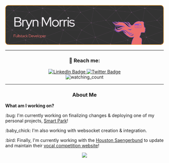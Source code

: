 <div align="center">
  <img src="./github-header-resized.png" alt="Header"/>
</div>

---
<h3 align="center">📄 Reach me:</h3>
<div id="badges" align="center">
  <a href="[your-linkedin-URL](https://www.linkedin.com/in/brynfor-morris/)">
    <img src="https://img.shields.io/badge/LinkedIn-blue?style=for-the-badge&logo=linkedin&logoColor=white" alt="LinkedIn Badge"/>
  </a>
<!--   <a href="[your-medium-URL](https://medium.com/@brynfor.g.c.morris)">
    <img />
  </a> -->
  <a href="[your-twitter-URL](https://twitter.com/BrynMorris23)">
    <img src="https://img.shields.io/badge/Twitter-blue?style=for-the-badge&logo=twitter&logoColor=white" alt="Twitter Badge"/>
  </a>
</div>
<div align="center">
   <img src="https://komarev.com/ghpvc/?username=bryn-morris&color=EE6F6E" alt="watching_count" />
</div>

---


<div id="aboutme" align="center">
  <h3 align="center">About Me</h3>
  <div align="left">
    <p><strong>What am I working on?</strong></p>
    <p>:bug: I'm currently working on finalizing changes & deploying one of my personal projects, <a href="https://github.com/bryn-morris/Smart-Park">Smart Park</a>!</p>
    <p>:baby_chick: I'm also working with websocket creation & integration.<p>
    <p>:bird: Finally, I'm currently working with the <a href="https://www.houstonsaengerbund.org/">Houston Saengerbund</a> to update and maintain their <a href="https://vocalcompetition.org/">vocal competition website</a>!</p>
  </div>
<!--     <p> :bug: I'm currently working on finalizing changes & deploying one of my personal projects,
      <a href="https://github.com/bryn-morris/Smart-Park">Smart Park</a>!
    </p>
    <p> :baby_chick: I'm also working with websocket creation & integration. </p> 
    <p> :bird: Finally, I'm currently working with the <a href="https://www.houstonsaengerbund.org/">Houston Saengerbund</a> to update and maintain their <a href="https://vocalcompetition.org/">vocal competition website</a>!
    </p> -->
  </div>
<div align="center">
  <img src="https://github-readme-streak-stats.herokuapp.com?user=bryn-morris&ring=EB5454&background=333333&fire=FF8484&sideNums=FFCA3ACA&currStreakNum=FFA62C&border=BB7A20&stroke=8B4140&currStreakLabel=FFA62C&sideLabels=FFCA3ACA&dates=D6D2D7FD"/>
</div>

<!-- ### Hi there 👋 

<!--
**bryn-morris/bryn-morris** is a ✨ _special_ ✨ repository because its `README.md` (this file) appears on your GitHub profile.

Here are some ideas to get you started:

- 🔭 I’m currently working on ...
- 🌱 I’m currently learning ...
- 👯 I’m looking to collaborate on ...
- 🤔 I’m looking for help with ...
- 💬 Ask me about ...
- 📫 How to reach me: ...
- 😄 Pronouns: ...
- ⚡ Fun fact: ...
-->
